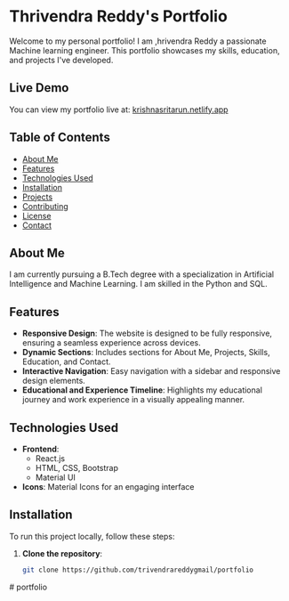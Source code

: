 # Thrivendra Reddy's Portfolio

Welcome to my personal portfolio! I am ,hrivendra Reddy a passionate Machine learning engineer. This portfolio showcases my skills, education, and projects I've developed.

## Live Demo

You can view my portfolio live at: [krishnasritarun.netlify.app](https://krishnasritarun.netlify.app/)

## Table of Contents

- [About Me](#about-me)
- [Features](#features)
- [Technologies Used](#technologies-used)
- [Installation](#installation)
- [Projects](#projects)
- [Contributing](#contributing)
- [License](#license)
- [Contact](#contact)

## About Me

I am currently pursuing a B.Tech degree with a specialization in Artificial Intelligence and Machine Learning. I am skilled in the Python and SQL.

## Features

- **Responsive Design**: The website is designed to be fully responsive, ensuring a seamless experience across devices.
- **Dynamic Sections**: Includes sections for About Me, Projects, Skills, Education, and Contact.
- **Interactive Navigation**: Easy navigation with a sidebar and responsive design elements.
- **Educational and Experience Timeline**: Highlights my educational journey and work experience in a visually appealing manner.

## Technologies Used

- **Frontend**:
  - React.js
  - HTML, CSS, Bootstrap
  - Material UI
- **Icons**: Material Icons for an engaging interface

## Installation

To run this project locally, follow these steps:

1. **Clone the repository**:
   ```bash
   git clone https://github.com/trivendrareddygmail/portfolio
#   p o r t f o l i o 
 
 

